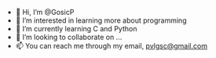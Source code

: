 - 👋 Hi, I’m @GosicP
- 👀 I’m interested in learning more about programming
- 🌱 I’m currently learning C and Python
- 💞️ I’m looking to collaborate on ...
- 📫 You can reach me through my email, pvlgsc@gmail.com

<!---
GosicP/GosicP is a ✨ special ✨ repository because its `README.md` (this file) appears on your GitHub profile.
You can click the Preview link to take a look at your changes.
--->

